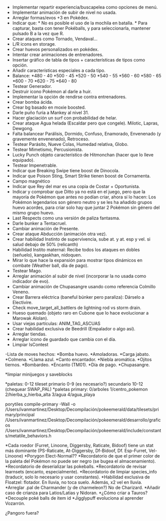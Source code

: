 - Implementar repartir experiencia/buscapelea como opciones de menú.
- Implementar animación de subir de nivel no usada.
- Arreglar formas/evos +3 en Pokédex.
- Indicar que: * No es posible el uso de la mochila en batalla.
               * Para capturar, basta con tener Pokéballs, y para seleccionarla, mantener pulsado B a la vez que R.
- Crear ataques como Tornado, Vendaval...
- L/R icons en storage.
- Crear huevos personalizados en pokédex.
- Intentar crear animaciones de entrenadores.
- Insertar gráfico de tabla de tipos + características de tipos como opción.
- Añadir características especiales a cada tipo.
- Balance:  *480 - 40
            *500 - 45
            *520 - 50
            *540 - 55
            *560 - 60
            *580 - 65
            *600 - 70
            *620 - 75
            *640 - 80
- Testear Generador.
- Destruir icono Pokémon al darle a huir.
- Implementar la opción de rendirse contra entrenadores.
- Crear bomba ácida.
- Crear bg basado en moxie boosted.
- Darle puño furia a Mankey al nivel 31.
- Hacer glaciación un surf con probabilidad de helar.
- Crear ataque Agua helada (Escaldar pero que congele). Milotic, Lapras, Dewgong.
- Falta balancear Parálisis, Dormido, Confuso, Enamorado, Envenenado (y gravemente envenenado), Retroceso.
- Testear Parásito, Nueve Colas, Humedad relativa, Globo.
- Testear Mimetismo, Percusionista.
- Lucky Punch objeto característico de Hitmonchan (hacer que lo lleve equipado).
- Testear Impenetrable.
- Indicar que Breaking Swipe tiene boost de Dinocola.
- Indicar que Poison Sting, Smart Strike tienen boost de Cornamenta.
- Campo magnético
- Indicar que Rey del mar es una copia de Costar + Oportunista.
- Indicar y comprobar que Ditto ya no está en el juego, pero que la mayoría de Pokémon que antes no podían criar, ahora sí lo hacen: Los Pokémon legendarios son género neutro y se les ha añadido grupos huevo acordes, para criar solo hay que juntar 2 Pokémon sin género del mismo grupo huevo. 
- Last Respects como una versión de paliza fantasma.
- Darle bunker a Tentacruel.
- Cambiar animación de Presente.
- Crear ataque Abducción (animación otra vez).
- Crear habilidad Instinto de supervivencia, sube at. y at. esp y vel. si salud debajo de 50% (relicanth)
- Habilidad Instito maternal: Recibe todos los ataques en dobles (señuelo), kangaskhan, nidoquen.
- Mirar lo que hace la expansión para mostrar tipos dinámicos en combate (Weather ball, día de pago).
- Testear Mago.
- Arreglar animación al subir de nivel (incorporar la no usada como indicador de evo).
- Cambiar animación de Chupasangre usando como referencia Colmillo Veneno.
- Crear Barrera eléctrica (baneful búnker pero paraliza): Dárselo a Electivire.
- Check move_target_all_battlers de lightning rod vs storm drain.
- Hueso quemado (objeto raro en Cubone que lo hace evolucionar a Marowak Alolan).
- Usar viejas partículas: ANIM_TAG_ASCUAS
- Crear habilidad exclusiva de Beedrill (Empalador o algo así).
- Arreglar tiendas.
- Arreglar icono de guardado que cambia con el día.
- Limpiar IsContest

-Lista de moves hechos:
*Bomba huevo.
*Amoladoras.
*Carga jabato.
*Colmena.
*Llama azul.
*Canto encantador.
*Niebla aromática.
*Ojitos tiernos.
*Bombardeo.
*Encanto (TM01).
*Día de pago.
*Chupasangre.


*limpiar minijuegos y saveblocks

*paletas: 0-12 tileset primario 0-9 (es necesario?) secundario 10-12 (chequear SWAP_PAL)
*paletas primary: 0/arboles 1/centro_pokemon 2/hierba_y_hierba_alta 3/agua 4/agua_playa

porytiles compile-primary -Wall -o /Users/ivanmartinez/Desktop/Decompilación/pokeemerald/data/tilesets/primary/principal /Users/ivanmartinez/Desktop/Decompilación/pokeemerald/desarrollo/graficos /Users/ivanmartinez/Desktop/Decompilación/pokeemerald/include/constants/metatile_behaviors.h

*Cada roedor (Furret, Linoone, Diggersby, Raticate, Bidoof) tiene un stat más dominante (PS-Raticate, At-Diggersby, Df-Bidoof, Df. Esp-Furret, Vel-Linoone)
*Porygon Elect-Normal??
*Recordatorio de que el primer color de la paleta del Pokémon no puede ser negro (se bugea el almacenamiento).
*Recordatorio de deserializar las pokeballs.
*Recordatorio de revisar learnsets (encanto, especialmente).
*Recordatorio de limpiar species_info (traducir, solo lo necesario y usar constantes).
*Habilidad exclusiva de Floatzel: flotador. En lluvia, no toca suelo. Además, x2 vel en lluvia.
*Arreglar .pal de Charmander (y de charmeleon?) No de Charizard.
*Añadir caso de crianza para Latios/Latias y Nidoran.
*¿Cómo criar a Tauros?
*Decouple poké balls de item id
*Jigglypuff evoluciona al aprender Vozarrón.

¿Pangoro fuera?
